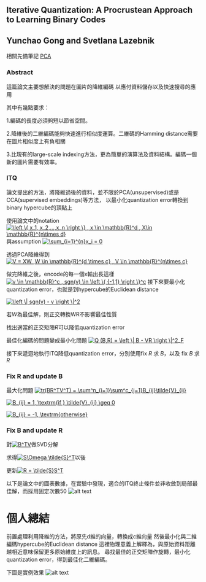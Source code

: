 
## Iterative Quantization: A Procrustean Approach to Learning Binary Codes
## Yunchao Gong and Svetlana Lazebnik

相關先備筆記 [PCA](https://github.com/k123321141/paper_notes/blob/master/week_1/PCA.md)

### Abstract

這篇論文主要想解決的問題在圖片的降維編碼
以應付資料儲存以及快速搜尋的應用

其中有幾點要求：

1.編碼的長度必須夠短以節省空間。

2.降維後的二維編碼能夠快速進行相似度運算。二維碼的Hamming distance需要在圖片相似度上有負相關

3.比現有的large-scale indexing方法，更為簡單的演算法及資料結構。編碼一個新的圖片需要有效率。


### ITQ
論文提出的方法，將降維過後的資料，並不限於PCA(unsupervised)或是CCA(supervised embeddings)等方法，
以最小化quantization error轉換到binary hypercube的頂點上

使用論文中的notation 
<a href="https://www.codecogs.com/eqnedit.php?latex=\left&space;\{&space;x_1,&space;x_2,...,x_n&space;\right&space;\}&space;,&space;x&space;\in&space;\mathbb{R}^d&space;,&space;X\in&space;\mathbb{R}^{n\times&space;d}" target="_blank"><img src="https://latex.codecogs.com/gif.latex?\left&space;\{&space;x_1,&space;x_2,...,x_n&space;\right&space;\}&space;,&space;x&space;\in&space;\mathbb{R}^d&space;,&space;X\in&space;\mathbb{R}^{n\times&space;d}" title="\left \{ x_1, x_2,...,x_n \right \} , x \in \mathbb{R}^d , X\in \mathbb{R}^{n\times d}" /></a>
與assumption 
<a href="https://www.codecogs.com/eqnedit.php?latex=\sum_{i=1}^{n}x_i&space;=&space;0" target="_blank"><img src="https://latex.codecogs.com/gif.latex?\sum_{i=1}^{n}x_i&space;=&space;0" title="\sum_{i=1}^{n}x_i = 0" /></a>

透過PCA降維得到<a href="https://www.codecogs.com/eqnedit.php?latex=V&space;=&space;XW&space;,W&space;\in&space;\mathbb{R}^{d&space;\times&space;c}&space;,&space;V&space;\in&space;\mathbb{R}^{n\times&space;c}" target="_blank"><img src="https://latex.codecogs.com/gif.latex?V&space;=&space;XW&space;,W&space;\in&space;\mathbb{R}^{d&space;\times&space;c}&space;,&space;V&space;\in&space;\mathbb{R}^{n\times&space;c}" title="V = XW ,W \in \mathbb{R}^{d \times c} , V \in \mathbb{R}^{n\times c}" /></a>

做完降維之後，encode的每一個x輸出長這樣<a href="https://www.codecogs.com/eqnedit.php?latex=v&space;\in&space;\mathbb{R}^c&space;,&space;sgn(v)&space;\in&space;\left&space;\{&space;{-1,1}&space;\right&space;\}^c" target="_blank"><img src="https://latex.codecogs.com/gif.latex?v&space;\in&space;\mathbb{R}^c&space;,&space;sgn(v)&space;\in&space;\left&space;\{&space;{-1,1}&space;\right&space;\}^c" title="v \in \mathbb{R}^c , sgn(v) \in \left \{ {-1,1} \right \}^c" /></a>
接下來要最小化quantization error，也就是到hypercube的Euclidean distance

<a href="https://www.codecogs.com/eqnedit.php?latex=\left&space;\|&space;sgn(v)&space;-&space;v&space;\right&space;\|^2" target="_blank"><img src="https://latex.codecogs.com/gif.latex?\left&space;\|&space;sgn(v)&space;-&space;v&space;\right&space;\|^2" title="\left \| sgn(v) - v \right \|^2" /></a>


若*W*為最佳解，則正交轉換WR不影響最佳性質

找出適當的正交矩陣*R*可以降低quantization error

最佳化編碼的問題變成最小化問題
<a href="https://www.codecogs.com/eqnedit.php?latex=Q&space;(B,R)&space;=&space;\left&space;\|&space;B&space;-&space;VR&space;\right&space;\|^2_F" target="_blank"><img src="https://latex.codecogs.com/gif.latex?Q&space;(B,R)&space;=&space;\left&space;\|&space;B&space;-&space;VR&space;\right&space;\|^2_F" title="Q (B,R) = \left \| B - VR \right \|^2_F" /></a>

接下來遞迴地執行ITQ降低quantization error，分別使用fix *R* 求 *B*，以及 fix *B* 求 *R*


### Fix R and update B
最大化問題
<a href="https://www.codecogs.com/eqnedit.php?latex=tr(BR^TV^T)&space;=&space;\sum^n_{i=1}\sum^c_{j=1}B_{ij}\tilde{V}_{ij}" target="_blank"><img src="https://latex.codecogs.com/gif.latex?tr(BR^TV^T)&space;=&space;\sum^n_{i=1}\sum^c_{j=1}B_{ij}\tilde{V}_{ij}" title="tr(BR^TV^T) = \sum^n_{i=1}\sum^c_{j=1}B_{ij}\tilde{V}_{ij}" /></a>

<a href="https://www.codecogs.com/eqnedit.php?latex=B_{ij}&space;=&space;1,&space;\textrm{if&space;}&space;\tilde{V}_{ij}&space;\geq&space;0" target="_blank"><img src="https://latex.codecogs.com/gif.latex?B_{ij}&space;=&space;1,&space;\textrm{if&space;}&space;\tilde{V}_{ij}&space;\geq&space;0" title="B_{ij} = 1, \textrm{if } \tilde{V}_{ij} \geq 0" /></a>

<a href="https://www.codecogs.com/eqnedit.php?latex=B_{ij}&space;=&space;-1,&space;\textrm{otherwise}" target="_blank"><img src="https://latex.codecogs.com/gif.latex?B_{ij}&space;=&space;-1,&space;\textrm{otherwise}" title="B_{ij} = -1, \textrm{otherwise}" /></a>

### Fix B and update R
對<a href="https://www.codecogs.com/eqnedit.php?latex=B^TV" target="_blank"><img src="https://latex.codecogs.com/gif.latex?B^TV" title="B^TV" /></a>做SVD分解

求得<a href="https://www.codecogs.com/eqnedit.php?latex=S\Omega&space;\tilde{S}^T" target="_blank"><img src="https://latex.codecogs.com/gif.latex?S\Omega&space;\tilde{S}^T" title="S\Omega \tilde{S}^T" /></a>以後

更新<a href="https://www.codecogs.com/eqnedit.php?latex=R&space;=&space;\tilde{S}S^T" target="_blank"><img src="https://latex.codecogs.com/gif.latex?R&space;=&space;\tilde{S}S^T" title="R = \tilde{S}S^T" /></a>

以下是論文中的圖表數據，在實驗中發現，適合的ITQ終止條件並非收斂到局部最佳解，而採用固定次數50
![alt text](https://github.com/k123321141/paper_notes/blob/master/week_1/img1.png "Figure 2. (a) Quantization error for learning a 32-bit ITQ code on the CIFAR dataset (see Section 3.1). (b) Running time for learning different 32-bit encodings on the Tiny Images dataset. The timings were obtained on a workstation with a 2-core Xeon 3.33GHZ CPU and 32G memory.
")


# 個人總結
前置處理利用降維的方法，將原先d維的向量，轉換成c維向量
然後最小化與二維編碼hypercube的Euclidean distance
這裡物理意義上解釋為，與原始資料距離越相近意味保留更多原始維度上的訊息。
尋找最佳的正交矩陣作旋轉，最小化quantization error，得到最佳化二維編碼。

下圖是實例效果
![alt text](https://github.com/k123321141/paper_notes/blob/master/week_1/img2.png "Figure 8. Sample top retrieved images for query in (a) using 32 bits. Red rectangle denotes false positive. Best viewed in color.
")



